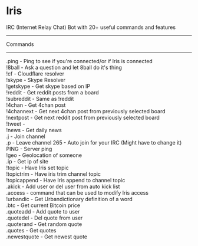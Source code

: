 # Iris
IRC (Internet Relay Chat) Bot with 20+ useful commands and features
<hr>
Commands
<hr>
.ping - Ping to see if you're connected/or if Iris is connected<br>
!8ball <question> - Ask a question and let 8ball do it's thing<br>
!cf <host> - Cloudflare resolver<br>
!skype <skype name> - Skype Resolver<br>
!getskype <ip> - Get skype based on IP<br>
!reddit <board> - Get reddit posts from a board<br>
!subreddit <board> - Same as !reddit<br>
!4chan <board> - Get 4chan post<br>
!4channext - Get next 4chan post from previously selected board<br>
!nextpost - Get next reddit post from previously selected board<br>
!tweet - <Removed for now><br>
!news - Get daily news<br>
.j - Join channel<br>
.p - Leave channel
265 - Auto join for your IRC (Might have to change it)<br>
PING - Server ping<br>
!geo <ip> - Geolocation of someone<br>
.ip <host> - Get ip of site<br>
!topic <topic> - Have Iris set topic<br>
!topictrim <to trim> - Have iris trim channel topic<br>
!topicappend <to append> - Have Iris append to channel topic<br>
.akick <add/del> <user> - Add user or del user from auto kick list<br>
.access - command that can be used to modify Iris access<br>
!urbandic <word> - Get Urbandictionary definition of a word<br>
.btc - Get current Bitcoin price<br>
.quoteadd <user> <quote> - Add quote to user<br>
.quotedel <user> <quote> - Del quote from user<br>
.quoterand - Get random quote<br>
.quotes - Get quotes<br>
.newestquote - Get newest quote<br>
